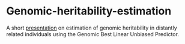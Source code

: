 # Genomic-heritability-estimation

A short [presentation](https://github.com/sudhaveturi/Genomic-heritability-estimation/blob/master/GraduateResearchDays_YVeturi.pdf) on estimation of genomic heritability in distantly related individuals using the Genomic Best Linear Unbiased Predictor.
